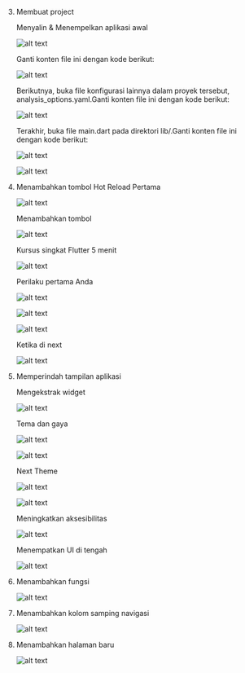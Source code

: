 3. Membuat project

    Menyalin & Menempelkan aplikasi awal

    ![alt text](image.png)

    Ganti konten file ini dengan kode berikut:

    ![alt text](image-1.png)

    Berikutnya, buka file konfigurasi lainnya dalam proyek tersebut, analysis_options.yaml.Ganti konten file ini dengan kode berikut:

    ![alt text](image-2.png)

    Terakhir, buka file main.dart pada direktori lib/.Ganti konten file ini dengan kode berikut:

    ![alt text](image-3.png)

    ![alt text](image-4.png)

4. Menambahkan tombol
    Hot Reload Pertama

    ![alt text](image-5.png)

    Menambahkan tombol
     
    ![alt text](image-6.png)

    Kursus singkat Flutter 5 menit

    ![alt text](image-7.png)

    Perilaku pertama Anda

    ![alt text](image-8.png)

    ![alt text](image-9.png)

    ![alt text](image-10.png)

    Ketika di next

    ![alt text](image-11.png)

 5. Memperindah tampilan aplikasi
    
    Mengekstrak widget

    ![alt text](image-12.png)

    Tema dan gaya

    ![alt text](image-13.png)

    ![alt text](image-15.png)

    Next Theme

    ![alt text](image-16.png)

    ![alt text](image-17.png)

    Meningkatkan aksesibilitas

    ![alt text](image-18.png)

    Menempatkan UI di tengah

    ![alt text](image-19.png)

6. Menambahkan fungsi

    ![alt text](image-20.png)

7. Menambahkan kolom samping navigasi

    ![alt text](image-21.png)

8. Menambahkan halaman baru

    ![alt text](image-22.png)
    






